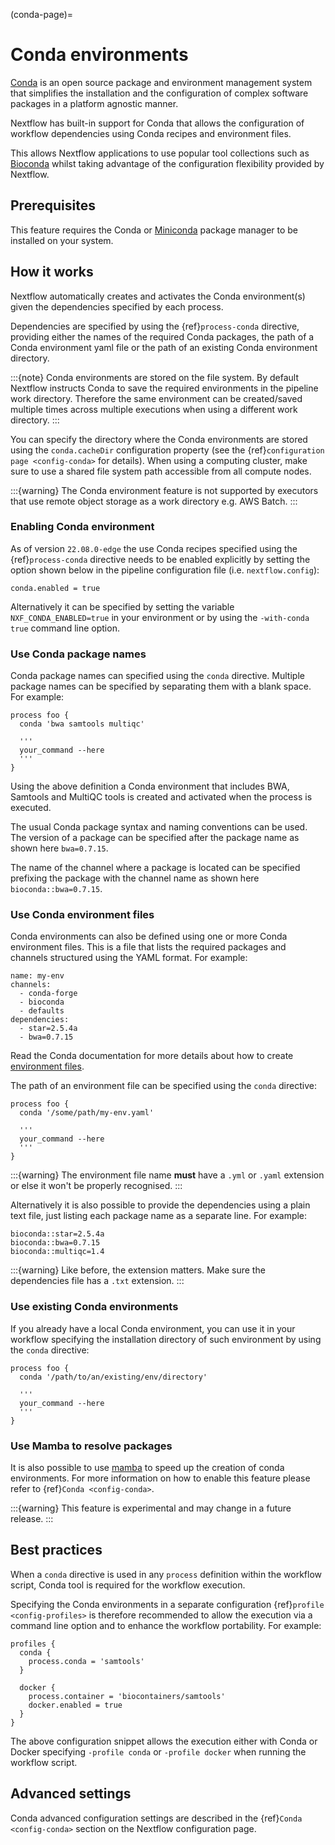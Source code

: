(conda-page)=

# Conda environments

[Conda](https://conda.io/) is an open source package and environment management
system that simplifies the installation and the configuration of complex software packages
in a platform agnostic manner.

Nextflow has built-in support for Conda that allows the configuration of workflow dependencies
using Conda recipes and environment files.

This allows Nextflow applications to use popular tool collections
such as [Bioconda](https://bioconda.github.io) whilst taking advantage of the configuration
flexibility provided by Nextflow.

## Prerequisites

This feature requires the Conda or [Miniconda](https://conda.io/miniconda.html) package manager to be installed on your system.

## How it works

Nextflow  automatically creates and activates the Conda environment(s) given the dependencies
specified by each process.

Dependencies are specified by using the {ref}`process-conda` directive, providing either
the names of the required Conda packages, the path of a Conda environment yaml file or
the path of an existing Conda environment directory.

:::{note}
Conda environments are stored on the file system. By default Nextflow instructs Conda to save
the required environments in the pipeline work directory. Therefore the same environment can be created/saved
multiple times across multiple executions when using a different work directory.
:::

You can specify the directory where the Conda environments are stored using the `conda.cacheDir`
configuration property (see the {ref}`configuration page <config-conda>` for details).
When using a computing cluster, make sure to use a shared file system path
accessible from all compute nodes.

:::{warning}
The Conda environment feature is not supported by executors that use
remote object storage as a work directory e.g. AWS Batch.
:::

### Enabling Conda environment

As of version `22.08.0-edge` the use Conda recipes specified using the {ref}`process-conda`
directive needs to be enabled explicitly by setting the option shown below in the pipeline
configuration file (i.e. `nextflow.config`):

```
conda.enabled = true
```

Alternatively it can be specified by setting the variable `NXF_CONDA_ENABLED=true` in your environment
or by using the `-with-conda true` command line option.

### Use Conda package names

Conda package names can specified using the `conda` directive. Multiple package names can be specified
by separating them with a blank space.
For example:

```
process foo {
  conda 'bwa samtools multiqc'

  '''
  your_command --here
  '''
}
```

Using the above definition a Conda environment that includes BWA, Samtools and MultiQC tools is created and
activated when the process is executed.

The usual Conda package syntax and naming conventions can be used. The version of a package can be
specified after the package name as shown here `bwa=0.7.15`.

The name of the channel where a package is located can be specified prefixing the package with
the channel name as shown here `bioconda::bwa=0.7.15`.

### Use Conda environment files

Conda environments can also be defined using one or more Conda environment files. This is a file that
lists the required packages and channels structured using the YAML format. For example:

```
name: my-env
channels:
  - conda-forge
  - bioconda
  - defaults
dependencies:
  - star=2.5.4a
  - bwa=0.7.15
```

Read the Conda documentation for more details about how to create [environment files](https://conda.io/docs/user-guide/tasks/manage-environments.html#creating-an-environment-file-manually).

The path of an environment file can be specified using the `conda` directive:

```
process foo {
  conda '/some/path/my-env.yaml'

  '''
  your_command --here
  '''
}
```

:::{warning}
The environment file name **must** have a `.yml` or `.yaml` extension or else it won't be properly recognised.
:::

Alternatively it is also possible to provide the dependencies using a plain text file,
just listing each package name as a separate line. For example:

```
bioconda::star=2.5.4a
bioconda::bwa=0.7.15
bioconda::multiqc=1.4
```

:::{warning}
Like before, the extension matters. Make sure the dependencies file has a `.txt` extension.
:::

### Use existing Conda environments

If you already have a local Conda environment, you can use it in your workflow specifying the
installation directory of such environment by using the `conda` directive:

```
process foo {
  conda '/path/to/an/existing/env/directory'

  '''
  your_command --here
  '''
}
```

### Use Mamba to resolve packages

It is also possible to use [mamba](https://github.com/mamba-org/mamba) to speed up the creation of conda environments. For more information on how to enable this feature please refer to {ref}`Conda <config-conda>`.

:::{warning}
This feature is experimental and may change in a future release.
:::

## Best practices

When a `conda` directive is used in any `process` definition within the workflow script, Conda tool is required for
the workflow execution.

Specifying the Conda environments in a separate configuration {ref}`profile <config-profiles>` is therefore
recommended to allow the execution via a command line option and to enhance the workflow portability. For example:

```
profiles {
  conda {
    process.conda = 'samtools'
  }

  docker {
    process.container = 'biocontainers/samtools'
    docker.enabled = true
  }
}
```

The above configuration snippet allows the execution either with Conda or Docker specifying `-profile conda` or
`-profile docker` when running the workflow script.

## Advanced settings

Conda advanced configuration settings are described in the {ref}`Conda <config-conda>` section on the Nextflow configuration page.
